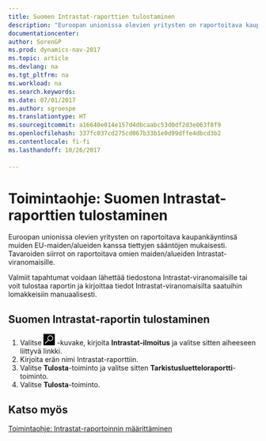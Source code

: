 ```yaml
---
title: Suomen Intrastat-raporttien tulostaminen
description: "Euroopan unionissa olevien yritysten on raportoitava kaupankäyntinsä muiden EU-maiden/alueiden kanssa tiettyjen sääntöjen mukaisesti. Tavaroiden siirrot on raportoitava omien maiden/alueiden Intrastat-viranomaisille."
documentationcenter: 
author: SorenGP
ms.prod: dynamics-nav-2017
ms.topic: article
ms.devlang: na
ms.tgt_pltfrm: na
ms.workload: na
ms.search.keywords: 
ms.date: 07/01/2017
ms.author: sgroespe
ms.translationtype: HT
ms.sourcegitcommit: a16640e014e157d4dbcaabc53d0df2d3e063f8f9
ms.openlocfilehash: 337fc037cd275cd067b33b1e0d99dffe4dbcd3b2
ms.contentlocale: fi-fi
ms.lasthandoff: 10/26/2017

---
```

# <a name="how-to-print-finnish-intrastat-reports"></a>Toimintaohje: Suomen Intrastat-raporttien tulostaminen
Euroopan unionissa olevien yritysten on raportoitava kaupankäyntinsä muiden EU-maiden/alueiden kanssa tiettyjen sääntöjen mukaisesti. Tavaroiden siirrot on raportoitava omien maiden/alueiden Intrastat-viranomaisille.  

Valmiit tapahtumat voidaan lähettää tiedostona Intrastat-viranomaisille tai voit tulostaa raportin ja kirjoittaa tiedot Intrastat-viranomaisilta saatuihin lomakkeisiin manuaalisesti.  

## <a name="to-print-a-finnish-intrastat-report"></a>Suomen Intrastat-raportin tulostaminen  

1.  Valitse ![Etsi sivu tai raportti](../../media/ui-search/search_small.png "Etsi sivu tai raportti -kuvake") -kuvake, kirjoita **Intrastat-ilmoitus** ja valitse sitten aiheeseen liittyvä linkki.  
2.  Kirjoita erän nimi Intrastat-raporttiin.  
3.  Valitse **Tulosta**-toiminto ja valitse sitten **Tarkistusluetteloraportti**-toiminto.  
4.  Valitse **Tulosta**-toiminto.  

## <a name="see-also"></a>Katso myös  
 [Toimintaohje: Intrastat-raportoinnin määrittäminen](../../finance-how-setup-report-intrastat.md)

